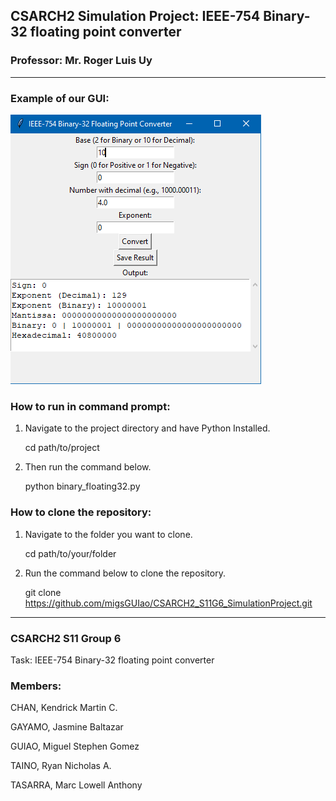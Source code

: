 ## CSARCH2 Simulation Project: IEEE-754 Binary-32 floating point converter
### Professor: Mr. Roger Luis Uy
***

### Example of our GUI:


![GUI Example](gui.PNG "GUI Example Image")


### How to run in command prompt:
1. Navigate to the project directory and have Python Installed.

   cd path/to/project
3. Then run the command below.
   
   python binary_floating32.py

### How to clone the repository:
1. Navigate to the folder you want to clone.
   
   cd path/to/your/folder
3. Run the command below to clone the repository.
   
   git clone https://github.com/migsGUIao/CSARCH2_S11G6_SimulationProject.git

***

### CSARCH2 S11 Group 6 

Task: IEEE-754 Binary-32 floating point converter

### Members:

CHAN, Kendrick Martin C.

GAYAMO, Jasmine Baltazar

GUIAO, Miguel Stephen Gomez

TAINO, Ryan Nicholas A.

TASARRA, Marc Lowell Anthony
   
